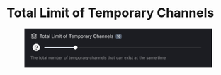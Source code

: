 # Total Limit of Temporary Channels

<figure><img src="../../../.gitbook/assets/image (24).png" alt=""><figcaption></figcaption></figure>
